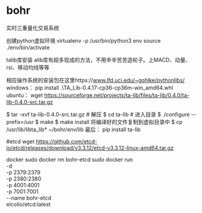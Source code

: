 # bohr
实时三重量化交易系统

创建python虚拟环境
virtualenv -p /usr/bin/python3 env
source ./env/bin/activate

talib库安装
alib库有超多现成的方法，不用辛辛苦苦造轮子。上MACD、动量、rsi、移动均线等等

相应操作系统的安装包在这里https://www.lfd.uci.edu/~gohlke/pythonlibs/
windows：
pip install .\TA_Lib-0.4.17-cp36-cp36m-win_amd64.whl
ubuntu：
wget https://sourceforge.net/projects/ta-lib/files/ta-lib/0.4.0/ta-lib-0.4.0-src.tar.gz

$ tar -xvf ta-lib-0.4.0-src.tar.gz  # 解压
$ cd ta-lib # 进入目录
$ ./configure --prefix=/usr
$ make
$ make install
将编译好的文件复制到虚拟目录中
$ cp /usr/lib/libta_lib*  ~/bohr/env/lib
最后：
pip install ta-lib


#etcd
wget https://github.com/etcd-io/etcd/releases/download/v3.3.12/etcd-v3.3.12-linux-amd64.tar.gz

docker
sudo docker rm bohr-etcd
sudo docker run \
  -d \
  -p 2379:2379 \
  -p 2380:2380 \
  -p 4001:4001 \
  -p 7001:7001 \
  --name bohr-etcd \
  elcolio/etcd:latest